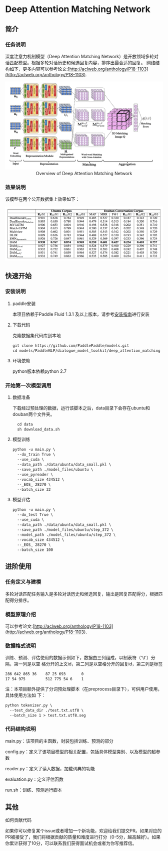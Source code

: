 # __Deep Attention Matching Network__
## 简介
### 任务说明
深度注意力机制模型（Deep Attention Matching Network）是开放领域多轮对话匹配模型。根据多轮对话历史和候选回复内容，排序出最合适的回复。
网络结构如下，更多内容可以参考论文:[http://aclweb.org/anthology/P18-1103](http://aclweb.org/anthology/P18-1103).

<p align="center">
<img src="images/Figure1.png"/> <br />
Overview of Deep Attention Matching Network
</p>

### 效果说明
该模型在两个公开数据集上效果如下：

<p align="center">
<img src="images/Figure2.png"/> <br />
</p>

## 快速开始
### 安装说明
1. paddle安装

    本项目依赖于Paddle Fluid 1.3.1 及以上版本，请参考[安装指南](http://www.paddlepaddle.org/#quick-start)进行安装

2. 下载代码

    克隆数据集代码库到本地
    ```
    git clone https://github.com/PaddlePaddle/models.git
    cd models/PaddleNLP/dialogue_model_toolkit/deep_attention_matching
    ```

3. 环境依赖

    python版本依赖python 2.7

### 开始第一次模型调用
1. 数据准备

    下载经过预处理的数据，运行该脚本之后，data目录下会存在ubuntu和douban两个文件夹。
    ```
      cd data
      sh download_data.sh
      ```
2. 模型训练
    ```
    python -u main.py \
      --do_train True \
      --use_cuda \
      --data_path ./data/ubuntu/data_small.pkl \
      --save_path ./model_files/ubuntu \
      --use_pyreader \
      --vocab_size 434512 \
      --_EOS_ 28270 \
      --batch_size 32
    ```
3. 模型评估
    ```
    python -u main.py \
      --do_test True \
      --use_cuda \
      --data_path ./data/ubuntu/data_small.pkl \
      --save_path ./model_files/ubuntu/step_372 \
      --model_path ./model_files/ubuntu/step_372 \
      --vocab_size 434512 \
      --_EOS_ 28270 \
      --batch_size 100
    ```
## 进阶使用
### 任务定义与建模
多轮对话匹配任务输入是多轮对话历史和候选回复，输出是回复匹配得分，根据匹配得分排序。
### 模型原理介绍
可以参考论文:[http://aclweb.org/anthology/P18-1103](http://aclweb.org/anthology/P18-1103).
### 数据格式说明
训练、预测、评估使用的数据示例如下，数据由三列组成，以制表符（'\t'）分隔，第一列是以空
格分开的上文id，第二列是以空格分开的回复id，第三列是标签
```
286 642 865 36    87 25 693       0
17 54 975         512 775 54 6    1
```

注：本项目额外提供了分词预处理脚本（在preprocess目录下），可供用户使用，具体使用方法如
下：
```
python tokenizer.py \
  --test_data_dir ./test.txt.utf8 \
  --batch_size 1 > test.txt.utf8.seg
```
### 代码结构说明
main.py：该项目的主函数，封装包括训练、预测的部分

config.py：定义了该项目模型的相关配置，包括具体模型类别、以及模型的超参数

reader.py：定义了读入数据，加载词典的功能

evaluation.py：定义评估函数

run.sh：训练、预测运行脚本

## 其他
如何贡献代码

如果你可以修复某个issue或者增加一个新功能，欢迎给我们提交PR。如果对应的PR被接受了，我们将根据贡献的质量和难度进行打分（0-5分，越高越好）。如果你累计获得了10分，可以联系我们获得面试机会或者为你写推荐信。
